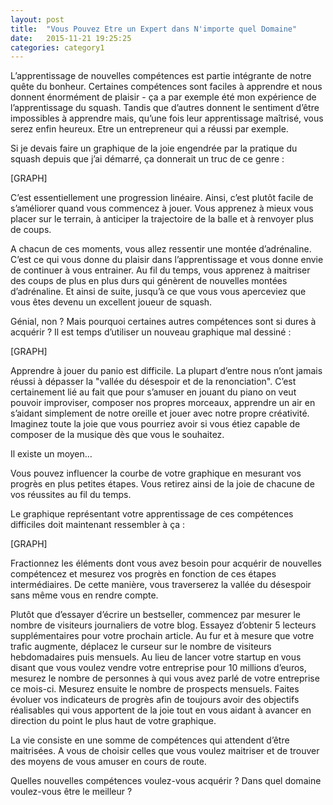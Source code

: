 ```yaml
---
layout: post
title:  "Vous Pouvez Etre un Expert dans N'importe quel Domaine"
date:   2015-11-21 19:25:25
categories: category1
---
```


L’apprentissage de nouvelles compétences est partie intégrante de notre quête du bonheur. Certaines compétences sont 
faciles à apprendre et nous donnent énormément de plaisir - ça a par exemple été mon expérience de l’apprentissage 
du squash. Tandis que d’autres donnent le sentiment d’être impossibles à apprendre mais, qu’une fois leur 
apprentissage maîtrisé, vous serez enfin heureux. Etre un entrepreneur qui a réussi par exemple.

Si je devais faire un graphique de la joie engendrée par la pratique du squash depuis que j’ai démarré, ça donnerait 
un truc de ce genre :

[GRAPH]

C’est essentiellement une progression linéaire. Ainsi, c’est plutôt facile de s’améliorer quand vous commencez à jouer.
Vous apprenez à mieux vous placer sur le terrain, à anticiper la trajectoire de la balle et à renvoyer plus de coups. 

A chacun de ces moments, vous allez ressentir une montée d’adrénaline. C’est ce qui vous donne du plaisir dans 
l’apprentissage et vous donne envie de continuer à vous entrainer. Au fil du temps, vous apprenez à maitriser des 
coups de plus en plus durs qui génèrent de nouvelles montées d’adrénaline. Et ainsi de suite, jusqu’à ce que vous 
vous aperceviez que vous êtes devenu un excellent joueur de squash. 

Génial, non ? Mais pourquoi certaines autres compétences sont si dures à acquérir ? Il est temps d’utiliser un 
nouveau graphique mal dessiné :

[GRAPH]

Apprendre à jouer du panio est difficile. La plupart d’entre nous n’ont jamais réussi à dépasser la "vallée du 
désespoir et de la renonciation". C’est certainement lié au fait que pour s’amuser en jouant du piano on veut pouvoir 
improviser, composer nos propres morceaux, apprendre un air en s’aidant simplement de notre oreille et jouer avec 
notre propre créativité. Imaginez toute la joie que vous pourriez avoir si vous étiez capable de composer de la 
musique dès que vous le souhaitez.

Il existe un moyen…

Vous pouvez influencer la courbe de votre graphique en mesurant vos progrès en plus petites étapes. Vous retirez 
ainsi de la joie de chacune de vos réussites au fil du temps. 

Le graphique représentant votre apprentissage de ces compétences difficiles doit maintenant ressembler à ça : 

[GRAPH]

Fractionnez les éléments dont vous avez besoin pour acquérir de nouvelles compétencez et mesurez vos progrès en 
fonction de ces étapes intermédiaires. De cette manière, vous traverserez la vallée du désespoir sans même vous en 
rendre compte. 

Plutôt que d’essayer d’écrire un bestseller, commencez par mesurer le nombre de visiteurs journaliers de votre blog. 
Essayez d’obtenir 5 lecteurs supplémentaires pour votre prochain article. Au fur et à mesure que votre trafic 
augmente, déplacez le curseur sur le nombre de visiteurs hebdomadaires puis mensuels. Au lieu de lancer votre startup 
en vous disant que vous voulez vendre votre entreprise pour 10 millions d’euros, mesurez le nombre de personnes à qui 
vous avez parlé de votre entreprise ce mois-ci. Mesurez ensuite le nombre de prospects mensuels. Faites évoluer vos 
indicateurs de progrès afin de toujours avoir des objectifs réalisables qui vous apportent de la joie tout en vous 
aidant à avancer en direction du point le plus haut de votre graphique.


La vie consiste en une somme de compétences qui attendent d’être maitrisées. A vous de choisir celles que vous 
voulez maitriser et de trouver des moyens de vous amuser en cours de route.

Quelles nouvelles compétences voulez-vous acquérir ? Dans quel domaine voulez-vous être le meilleur ?
